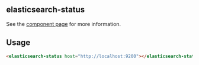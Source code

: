 ## elasticsearch-status
See the [component page](http://erikringsmuth.github.io/elasticsearch-status) for more information.

## Usage
```html
<elasticsearch-status host="http://localhost:9200"></elasticsearch-status>
```
